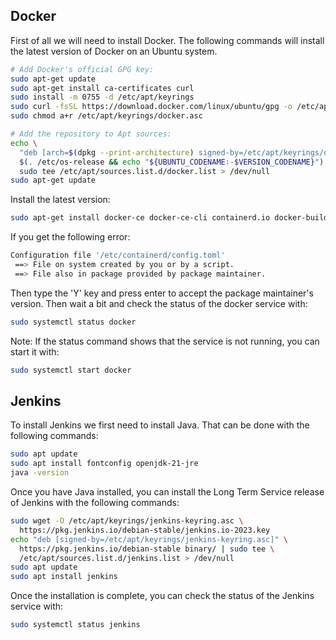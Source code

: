 ## Docker

First of all we will need to install Docker. The following commands will install the latest version of Docker on an Ubuntu system.

```bash
# Add Docker's official GPG key:
sudo apt-get update
sudo apt-get install ca-certificates curl
sudo install -m 0755 -d /etc/apt/keyrings
sudo curl -fsSL https://download.docker.com/linux/ubuntu/gpg -o /etc/apt/keyrings/docker.asc
sudo chmod a+r /etc/apt/keyrings/docker.asc

# Add the repository to Apt sources:
echo \
  "deb [arch=$(dpkg --print-architecture) signed-by=/etc/apt/keyrings/docker.asc] https://download.docker.com/linux/ubuntu \
  $(. /etc/os-release && echo "${UBUNTU_CODENAME:-$VERSION_CODENAME}") stable" | \
  sudo tee /etc/apt/sources.list.d/docker.list > /dev/null
sudo apt-get update
```
Install the latest version:
```bash
sudo apt-get install docker-ce docker-ce-cli containerd.io docker-buildx-plugin docker-compose-plugin
```

If you get the following error:
```bash
Configuration file '/etc/containerd/config.toml'
 ==> File on system created by you or by a script.
 ==> File also in package provided by package maintainer.
 ```
Then type the 'Y' key and press enter to accept the package maintainer's version. Then wait a bit and check the status of the docker service with:

```bash
sudo systemctl status docker
```

Note: If the status command shows that the service is not running, you can start it with:
```bash
sudo systemctl start docker
```

## Jenkins
To install Jenkins we first need to install Java. That can be done with the following commands:

```bash
sudo apt update
sudo apt install fontconfig openjdk-21-jre
java -version
```

Once you have Java installed, you can install the Long Term Service release of Jenkins with the following commands:
```bash
sudo wget -O /etc/apt/keyrings/jenkins-keyring.asc \
  https://pkg.jenkins.io/debian-stable/jenkins.io-2023.key
echo "deb [signed-by=/etc/apt/keyrings/jenkins-keyring.asc]" \
  https://pkg.jenkins.io/debian-stable binary/ | sudo tee \
  /etc/apt/sources.list.d/jenkins.list > /dev/null
sudo apt update
sudo apt install jenkins
```

Once the installation is complete, you can check the status of the Jenkins service with:
```bash
sudo systemctl status jenkins
```